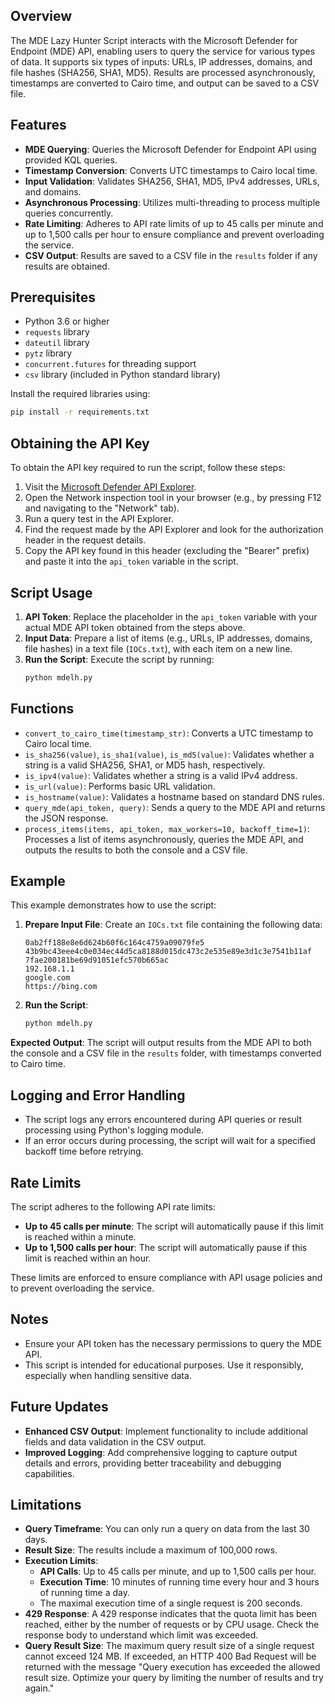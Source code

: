 ## Overview

The MDE Lazy Hunter Script interacts with the Microsoft Defender for Endpoint (MDE) API, enabling users to query the service for various types of data. It supports six types of inputs: URLs, IP addresses, domains, and file hashes (SHA256, SHA1, MD5). Results are processed asynchronously, timestamps are converted to Cairo time, and output can be saved to a CSV file.

## Features

- **MDE Querying**: Queries the Microsoft Defender for Endpoint API using provided KQL queries.
- **Timestamp Conversion**: Converts UTC timestamps to Cairo local time.
- **Input Validation**: Validates SHA256, SHA1, MD5, IPv4 addresses, URLs, and domains.
- **Asynchronous Processing**: Utilizes multi-threading to process multiple queries concurrently.
- **Rate Limiting**: Adheres to API rate limits of up to 45 calls per minute and up to 1,500 calls per hour to ensure compliance and prevent overloading the service.
- **CSV Output**: Results are saved to a CSV file in the `results` folder if any results are obtained.

## Prerequisites

- Python 3.6 or higher
- `requests` library
- `dateutil` library
- `pytz` library
- `concurrent.futures` for threading support
- `csv` library (included in Python standard library)

Install the required libraries using:

```bash
pip install -r requirements.txt
```

## Obtaining the API Key

To obtain the API key required to run the script, follow these steps:

1. Visit the [Microsoft Defender API Explorer](https://security.microsoft.com/interoperability/api-explorer).
2. Open the Network inspection tool in your browser (e.g., by pressing F12 and navigating to the "Network" tab).
3. Run a query test in the API Explorer.
4. Find the request made by the API Explorer and look for the authorization header in the request details.
5. Copy the API key found in this header (excluding the "Bearer" prefix) and paste it into the `api_token` variable in the script.

## Script Usage

1. **API Token**: Replace the placeholder in the `api_token` variable with your actual MDE API token obtained from the steps above.
2. **Input Data**: Prepare a list of items (e.g., URLs, IP addresses, domains, file hashes) in a text file (`IOCs.txt`), with each item on a new line.
3. **Run the Script**: Execute the script by running:
   ```bash
   python mdelh.py
   ```

## Functions

- `convert_to_cairo_time(timestamp_str)`: Converts a UTC timestamp to Cairo local time.
- `is_sha256(value)`, `is_sha1(value)`, `is_md5(value)`: Validates whether a string is a valid SHA256, SHA1, or MD5 hash, respectively.
- `is_ipv4(value)`: Validates whether a string is a valid IPv4 address.
- `is_url(value)`: Performs basic URL validation.
- `is_hostname(value)`: Validates a hostname based on standard DNS rules.
- `query_mde(api_token, query)`: Sends a query to the MDE API and returns the JSON response.
- `process_items(items, api_token, max_workers=10, backoff_time=1)`: Processes a list of items asynchronously, queries the MDE API, and outputs the results to both the console and a CSV file.

## Example

This example demonstrates how to use the script:

1. **Prepare Input File**: Create an `IOCs.txt` file containing the following data:
   ```
   0ab2ff188e8e6d624b60f6c164c4759a09079fe5
   43b9bc43eee4c0e034ec44d5ca8188d015dc473c2e535e89e3d1c3e7541b11af
   7fae200181be69d91051efc570b665ac
   192.168.1.1
   google.com
   https://bing.com
   ```
2. **Run the Script**:
   ```bash
   python mdelh.py
   ```

**Expected Output**: The script will output results from the MDE API to both the console and a CSV file in the `results` folder, with timestamps converted to Cairo time.

## Logging and Error Handling

- The script logs any errors encountered during API queries or result processing using Python's logging module.
- If an error occurs during processing, the script will wait for a specified backoff time before retrying.

## Rate Limits

The script adheres to the following API rate limits:

- **Up to 45 calls per minute**: The script will automatically pause if this limit is reached within a minute.
- **Up to 1,500 calls per hour**: The script will automatically pause if this limit is reached within an hour.

These limits are enforced to ensure compliance with API usage policies and to prevent overloading the service.

## Notes

- Ensure your API token has the necessary permissions to query the MDE API.
- This script is intended for educational purposes. Use it responsibly, especially when handling sensitive data.

## Future Updates

- **Enhanced CSV Output**: Implement functionality to include additional fields and data validation in the CSV output.
- **Improved Logging**: Add comprehensive logging to capture output details and errors, providing better traceability and debugging capabilities.

## Limitations

- **Query Timeframe**: You can only run a query on data from the last 30 days.
- **Result Size**: The results include a maximum of 100,000 rows.
- **Execution Limits**:
  - **API Calls**: Up to 45 calls per minute, and up to 1,500 calls per hour.
  - **Execution Time**: 10 minutes of running time every hour and 3 hours of running time a day.
  - The maximal execution time of a single request is 200 seconds.
- **429 Response**: A 429 response indicates that the quota limit has been reached, either by the number of requests or by CPU usage. Check the response body to understand which limit was exceeded.
- **Query Result Size**: The maximum query result size of a single request cannot exceed 124 MB. If exceeded, an HTTP 400 Bad Request will be returned with the message "Query execution has exceeded the allowed result size. Optimize your query by limiting the number of results and try again."

